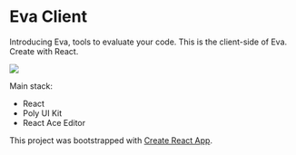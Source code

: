 # Eva Client

Introducing Eva, tools to evaluate your code. This is the client-side of Eva. Create with React.

![](https://riza-screenshots.s3.amazonaws.com/eva.png)

Main stack:

* React
* Poly UI Kit
* React Ace Editor

This project was bootstrapped with [Create React App](https://github.com/facebookincubator/create-react-app).

